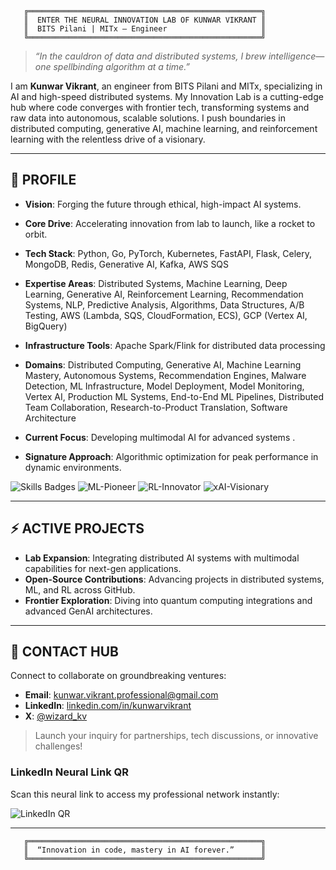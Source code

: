```
   ╔════════════════════════════════════════════════════╗
   ║  ENTER THE NEURAL INNOVATION LAB OF KUNWAR VIKRANT ║
   ║  BITS Pilani | MITx – Engineer                     ║
   ╚════════════════════════════════════════════════════╝
```

> *“In the cauldron of data and distributed systems, I brew intelligence—one spellbinding algorithm at a time.”*

I am **Kunwar Vikrant**, an engineer from BITS Pilani and MITx, specializing in AI and high-speed distributed systems. My Innovation Lab is a cutting-edge hub where code converges with frontier tech, transforming systems and raw data into autonomous, scalable solutions. I push boundaries in distributed computing, generative AI, machine learning, and reinforcement learning with the relentless drive of a visionary.

---

## 🔬 PROFILE

- **Vision**: Forging the future through ethical, high-impact AI systems.
- **Core Drive**: Accelerating innovation from lab to launch, like a rocket to orbit.
- **Tech Stack**: Python, Go, PyTorch, Kubernetes, FastAPI, Flask, Celery, MongoDB, Redis, Generative AI, Kafka, AWS SQS
- **Expertise Areas**: Distributed Systems, Machine Learning, Deep Learning, Generative AI, Reinforcement Learning, Recommendation Systems, NLP, Predictive Analysis, Algorithms, Data Structures, A/B Testing, AWS (Lambda, SQS, CloudFormation, ECS), GCP (Vertex AI, BigQuery)
- **Infrastructure Tools**: Apache Spark/Flink for distributed data processing
- **Domains**: Distributed Computing, Generative AI, Machine Learning Mastery, Autonomous Systems, Recommendation Engines, Malware Detection, ML Infrastructure, Model Deployment, Model Monitoring, Vertex AI, Production ML Systems, End-to-End ML Pipelines, Distributed Team Collaboration, Research-to-Product Translation, Software Architecture

- **Current Focus**: Developing multimodal AI for advanced systems .
- **Signature Approach**: Algorithmic optimization for peak performance in dynamic environments.

![Skills Badges](https://img.shields.io/badge/Python-Expert-3776AB?style=for-the-badge&logo=python&logoColor=white) ![ML-Pioneer](https://img.shields.io/badge/Machine%20Learning-Pioneer-FF6F00?style=for-the-badge&logo=tensorflow&logoColor=white) ![RL-Innovator](https://img.shields.io/badge/Reinforcement%20Learning-Innovator-4CAF50?style=for-the-badge&logo=robot&logoColor=white) ![xAI-Visionary](https://img.shields.io/badge/xAI-Inspired-00BFFF?style=for-the-badge&logo=brain&logoColor=white)

---

## ⚡ ACTIVE PROJECTS

- **Lab Expansion**: Integrating distributed AI systems with multimodal capabilities for next-gen applications.
- **Open-Source Contributions**: Advancing projects in distributed systems, ML, and RL across GitHub.
- **Frontier Exploration**: Diving into quantum computing integrations and advanced GenAI architectures.

---

## 📡 CONTACT HUB

Connect to collaborate on groundbreaking ventures:

- **Email**: kunwar.vikrant.professional@gmail.com
- **LinkedIn**: [linkedin.com/in/kunwarvikrant](https://www.linkedin.com/in/kunwarvikrant/)
- **X**: [@wizard_kv](https://x.com/wizard_kv)

> Launch your inquiry for partnerships, tech discussions, or innovative challenges!


### LinkedIn Neural Link QR
Scan this neural link to access my professional network instantly:

![LinkedIn QR](https://api.qrserver.com/v1/create-qr-code/?size=150x150&data=https://www.linkedin.com/in/kunwarvikrant/&bgcolor=000000&color=00BFFF)

---

```
   ╔════════════════════════════════════════════════════╗
   ║  “Innovation in code, mastery in AI forever.”      ║
   ╚════════════════════════════════════════════════════╝
```
